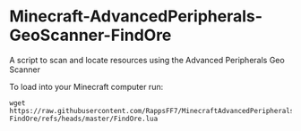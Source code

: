 # Minecraft-AdvancedPeripherals-GeoScanner-FindOre
A script to scan and locate resources using the Advanced Peripherals Geo Scanner

To load into your Minecraft computer run:
```
wget https://raw.githubusercontent.com/RappsFF7/MinecraftAdvancedPeripheralsGeoScanner-FindOre/refs/heads/master/FindOre.lua
```